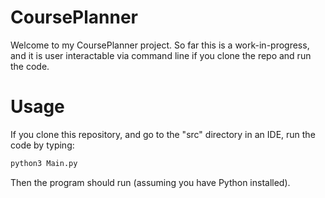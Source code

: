 # CoursePlanner
Welcome to my CoursePlanner project. So far this is a work-in-progress, and it is user interactable via command line if you clone the repo and run the code.

# Usage
If you clone this repository, and go to the "src" directory in an IDE, run the code by typing: 
```bash
python3 Main.py
```
Then the program should run (assuming you have Python installed). 

